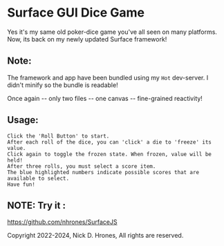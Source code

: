 # Surface GUI Dice Game

Yes it's my same old poker-dice game you've all seen on many platforms.    
Now, its back on my newly updated Surface framework!

## Note:
The framework and app have been bundled using my `Hot` dev-server.
I didn't minify so the bundle is readable!

Once again -- only two files -- one canvas -- fine-grained reactivity!

## Usage:
```
Click the 'Roll Button' to start.    
After each roll of the dice, you can 'click' a die to 'freeze' its value.    
Click again to toggle the frozen state. When frozen, value will be held!
After three rolls, you must select a score item.  
The blue highlighted numbers indicate possible scores that are available to select.
Have fun!
```
## NOTE: Try it :
https://github.com/nhrones/SurfaceJS

Copyright 2022-2024, Nick D. Hrones, All rights are reserved.
